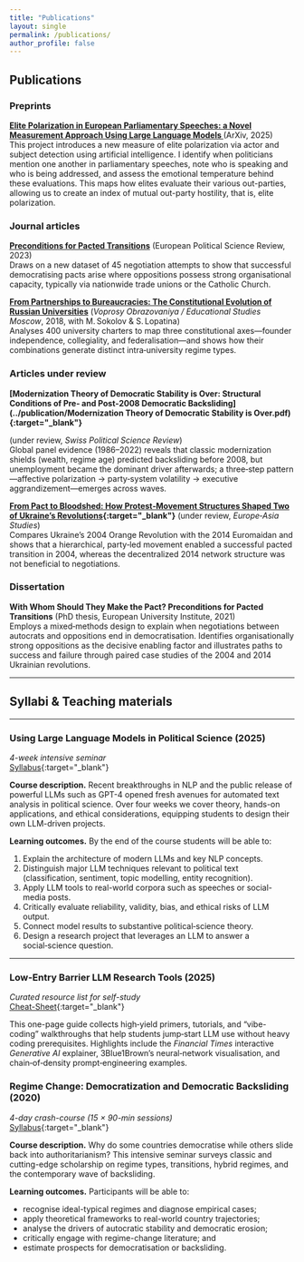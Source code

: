 ```yaml
---
title: "Publications"
layout: single
permalink: /publications/
author_profile: false
---
```


## Publications
### Preprints
**[Elite Polarization in European Parliamentary Speeches: a Novel Measurement Approach Using Large Language Models ](https://services.arxiv.org/html/submission/6603427/view)** (ArXiv, 2025)  
This project introduces a new measure of elite polarization via actor and subject detection using artificial intelligence. I identify when politicians mention one another in parliamentary speeches, note who is speaking and who is being addressed, and assess the emotional temperature behind these evaluations. This maps how elites evaluate their various out-parties, allowing us to create an index of mutual out-party hostility, that is, elite polarization. 

### Journal articles

**[Preconditions for Pacted Transitions](https://doi.org/10.1017/S1755773922000273)** (European Political Science Review, 2023)  
Draws on a new dataset of 45 negotiation attempts to show that successful democratising pacts arise where oppositions possess strong organisational capacity, typically via nationwide trade unions or the Catholic Church.

**[From Partnerships to Bureaucracies: The Constitutional Evolution of Russian Universities](https://ideas.repec.org/a/nos/voprob/2018i3p120-145.html)** (*Voprosy Obrazovaniya / Educational Studies Moscow*, 2018, with M. Sokolov & S. Lopatina)  
Analyses 400 university charters to map three constitutional axes—founder independence, collegiality, and federalisation—and shows how their combinations generate distinct intra‑university regime types.

### Articles under review

**[Modernization Theory of Democratic Stability is Over: Structural Conditions of Pre‑ and Post‑2008 Democratic Backsliding](../publication/Modernization Theory of Democratic Stability is Over.pdf){:target="_blank"}**

(under review, *Swiss Political Science Review*)  
Global panel evidence (1986–2022) reveals that classic modernization shields (wealth, regime age) predicted backsliding before 2008, but unemployment became the dominant driver afterwards; a three‑step pattern—affective polarization → party‑system volatility → executive aggrandizement—emerges across waves.

**[From Pact to Bloodshed: How Protest‑Movement Structures Shaped Two of Ukraine’s Revolutions](../publication/ukraine.pdf){:target="_blank"}** (under review, *Europe‑Asia Studies*)  
Compares Ukraine’s 2004 Orange Revolution with the 2014 Euromaidan and shows that a hierarchical, party‑led movement enabled a successful pacted transition in 2004, whereas the decentralized 2014 network structure was not beneficial to negotiations.


### Dissertation

**With Whom Should They Make the Pact? Preconditions for Pacted Transitions** (PhD thesis, European University Institute, 2021)  
Employs a mixed‑methods design to explain when negotiations between autocrats and oppositions end in democratisation. Identifies organisationally strong oppositions as the decisive enabling factor and illustrates paths to success and failure through paired case studies of the 2004 and 2014 Ukrainian revolutions.


---

## Syllabi & Teaching materials 
---

### Using Large Language Models in Political Science (2025)
*4-week intensive seminar*  
[Syllabus](../assets/pdf/llm-syllabus.pdf){:target="_blank"}

**Course description.** Recent breakthroughs in NLP and the public release of powerful LLMs such as GPT-4 opened fresh avenues for automated text analysis in political science. Over four weeks we cover theory, hands-on applications, and ethical considerations, equipping students to design their own LLM-driven projects.  

**Learning outcomes.** By the end of the course students will be able to:  
1. Explain the architecture of modern LLMs and key NLP concepts.  
2. Distinguish major LLM techniques relevant to political text (classification, sentiment, topic modelling, entity recognition).  
3. Apply LLM tools to real-world corpora such as speeches or social-media posts.  
4. Critically evaluate reliability, validity, bias, and ethical risks of LLM output.  
5. Connect model results to substantive political‑science theory.  
6. Design a research project that leverages an LLM to answer a social‑science question.  

---

### Low-Entry Barrier LLM Research Tools (2025)
*Curated resource list for self-study*  
[Cheat-Sheet](../assets/pdf/llm-low-entry.pdf){:target="_blank"}

This one-page guide collects high‑yield primers, tutorials, and “vibe-coding” walkthroughs that help students jump‑start LLM use without heavy coding prerequisites. Highlights include the *Financial Times* interactive *Generative AI* explainer, 3Blue1Brown’s neural‑network visualisation, and chain‑of‑density prompt‑engineering examples.

### Regime Change: Democratization and Democratic Backsliding (2020)
*4-day crash-course (15 × 90-min sessions)*  
[Syllabus](../assets/pdf/regime-change-democratization-and-democratic-backsliding.pdf){:target="_blank"}

**Course description.** Why do some countries democratise while others slide back into authoritarianism? This intensive seminar surveys classic and cutting-edge scholarship on regime types, transitions, hybrid regimes, and the contemporary wave of backsliding.  

**Learning outcomes.** Participants will be able to:  
* recognise ideal-typical regimes and diagnose empirical cases;  
* apply theoretical frameworks to real-world country trajectories;  
* analyse the drivers of autocratic stability and democratic erosion;  
* critically engage with regime-change literature; and  
* estimate prospects for democratisation or backsliding.